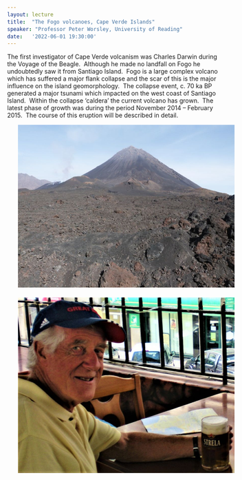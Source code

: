 ```yaml
---
layout: lecture
title:  "The Fogo volcanoes, Cape Verde Islands"
speaker: "Professor Peter Worsley, University of Reading"
date:   '2022-06-01 19:30:00'
---
```

The first investigator of Cape Verde volcanism was Charles Darwin during the Voyage of the Beagle.  Although he made no landfall on Fogo he undoubtedly saw it from Santiago Island.  Fogo is a large complex volcano which has suffered a major flank collapse and the scar of this is the major influence on the island geomorphology.  The collapse event, c. 70 ka BP generated a major tsunami which impacted on the west coast of Santiago Island.  Within the collapse ‘caldera’ the current volcano has grown.  The latest phase of growth was during the period November 2014 – February 2015.  The course of this eruption will be described in detail.

<img src='/assets/Prof_Peter_Worsley_ Fogo_Island_June_2022.jpg' style='margin-left: 5%;'>

<img src='/assets/Prof_Peter_Worsley_ June_2022.jpg' style='margin-top: 20px; margin-left: 5%;'>